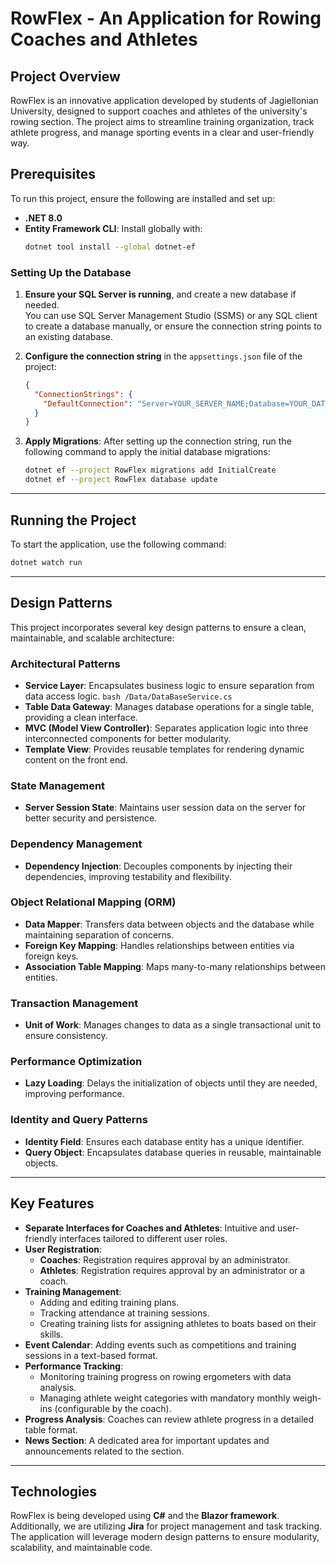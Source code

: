 
# RowFlex - An Application for Rowing Coaches and Athletes

## Project Overview
RowFlex is an innovative application developed by students of Jagiellonian University, designed to support coaches and athletes of the university's rowing section. The project aims to streamline training organization, track athlete progress, and manage sporting events in a clear and user-friendly way.

## Prerequisites
To run this project, ensure the following are installed and set up:
- **.NET 8.0**
- **Entity Framework CLI**: Install globally with:
  ```bash
  dotnet tool install --global dotnet-ef
  ```

### Setting Up the Database
1. **Ensure your SQL Server is running**, and create a new database if needed.  
   You can use SQL Server Management Studio (SSMS) or any SQL client to create a database manually, or ensure the connection string points to an existing database.

2. **Configure the connection string** in the `appsettings.json` file of the project:
   ```json
   {
     "ConnectionStrings": {
       "DefaultConnection": "Server=YOUR_SERVER_NAME;Database=YOUR_DATABASE_NAME;Trusted_Connection=True;"
     }
   }
3. **Apply Migrations**:
   After setting up the connection string, run the following command to apply the initial database migrations:
   ```bash
   dotnet ef --project RowFlex migrations add InitialCreate
   dotnet ef --project RowFlex database update
   ```

---

## Running the Project
To start the application, use the following command:
```bash
dotnet watch run
```

---

## Design Patterns

This project incorporates several key design patterns to ensure a clean, maintainable, and scalable architecture:

### Architectural Patterns
- **Service Layer**: Encapsulates business logic to ensure separation from data access logic. ```bash /Data/DataBaseService.cs ```
- **Table Data Gateway**: Manages database operations for a single table, providing a clean interface.
- **MVC (Model View Controller)**: Separates application logic into three interconnected components for better modularity.
- **Template View**: Provides reusable templates for rendering dynamic content on the front end.

### State Management
- **Server Session State**: Maintains user session data on the server for better security and persistence.

### Dependency Management
- **Dependency Injection**: Decouples components by injecting their dependencies, improving testability and flexibility.

### Object Relational Mapping (ORM)
- **Data Mapper**: Transfers data between objects and the database while maintaining separation of concerns.
- **Foreign Key Mapping**: Handles relationships between entities via foreign keys.
- **Association Table Mapping**: Maps many-to-many relationships between entities.

### Transaction Management
- **Unit of Work**: Manages changes to data as a single transactional unit to ensure consistency.

### Performance Optimization
- **Lazy Loading**: Delays the initialization of objects until they are needed, improving performance.

### Identity and Query Patterns
- **Identity Field**: Ensures each database entity has a unique identifier.
- **Query Object**: Encapsulates database queries in reusable, maintainable objects.

---

## Key Features
- **Separate Interfaces for Coaches and Athletes**: Intuitive and user-friendly interfaces tailored to different user roles.
- **User Registration**:
  - **Coaches**: Registration requires approval by an administrator.
  - **Athletes**: Registration requires approval by an administrator or a coach.
- **Training Management**:
  - Adding and editing training plans.
  - Tracking attendance at training sessions.
  - Creating training lists for assigning athletes to boats based on their skills.
- **Event Calendar**: Adding events such as competitions and training sessions in a text-based format.
- **Performance Tracking**:
  - Monitoring training progress on rowing ergometers with data analysis.
  - Managing athlete weight categories with mandatory monthly weigh-ins (configurable by the coach).
- **Progress Analysis**: Coaches can review athlete progress in a detailed table format.
- **News Section**: A dedicated area for important updates and announcements related to the section.

---

## Technologies
RowFlex is being developed using **C#** and the **Blazor framework**. Additionally, we are utilizing **Jira** for project management and task tracking. The application will leverage modern design patterns to ensure modularity, scalability, and maintainable code.
